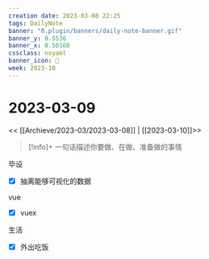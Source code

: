 ```yaml
---
creation date: 2023-03-08 22:25
tags: DailyNote
banner: "0.plugin/banners/daily-note-banner.gif"
banner_y: 0.5536
banner_x: 0.50168
cssclass: noyaml
banner_icon: 💌
week: 2023-10
---
```


# 2023-03-09

<< [[Archieve/2023-03/2023-03-08]] | [[2023-03-10]]>>


> [!info]+ 一句话描述你要做、在做、准备做的事情
> 

毕设
- [x] 抽离能够可视化的数据

vue
- [x] vuex

生活
- [x] 外出吃饭